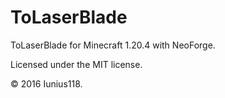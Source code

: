 # ToLaserBlade

ToLaserBlade for Minecraft 1.20.4 with NeoForge.

Licensed under the MIT license.

&copy; 2016 Iunius118.
